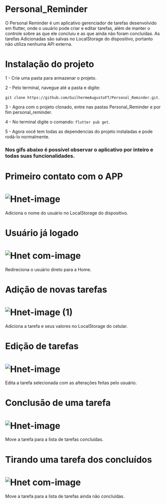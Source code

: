 # Personal_Reminder
O Personal Reminder é um aplicativo gerenciador de tarefas desenvolvido em flutter,
onde o usuário pode criar e editar tarefas, além de manter o controle 
sobre as que ele concluiu e as que ainda não foram concluídas.
As tarefas Adicionadas são salvas no LocalStorage do dispositivo, portanto
não utiliza nenhuma API externa.

# Instalação do projeto
1 - Crie uma pasta para armazenar o projeto.

2 - Pelo terminal, navegue até a pasta e digite: 

`git clone https://github.com/GuilhermeAugustoFT/Personal_Reminder.git`.

3 - Agora com o projeto clonado, entre nas pastas Personal_Reminder e por fim personal_reminder.

4 - No terminal digite o comando: `flutter pub get`.

5 - Agora você tem todas as dependencias do projeto instaladas e pode rodá-lo normalmente.

### Nos gifs abaixo é possível observar o aplicativo por inteiro e todas suas funcionalidades.

# Primeiro contato com o APP            
# ![Hnet-image](https://user-images.githubusercontent.com/49246009/132956810-cf8799f4-431a-4dce-9cac-61f5591d6923.gif)
Adiciona o nome do usuário no LocalStorage do dispositivo.

# Usuário já logado
# ![Hnet com-image](https://user-images.githubusercontent.com/49246009/132956744-bf1dafbd-ff18-4c2e-9ef4-61f4e31a14bf.gif)
Redireciona o usuário direto para a Home.

# Adição de novas tarefas
# ![Hnet-image (1)](https://user-images.githubusercontent.com/49246009/132956834-60908b3c-2bbb-4114-ab17-891fc8c0eeff.gif)
Adiciona a tarefa e seus valores no LocalStorage do celular.

# Edição de tarefas
# ![Hnet-image](https://user-images.githubusercontent.com/49246009/132956873-6612a58e-7959-4471-b3d7-54c13608a5d2.gif)
Edita a tarefa selecionada com as alterações feitas pelo usuário.

# Conclusão de uma tarefa
# ![Hnet-image](https://user-images.githubusercontent.com/49246009/132956950-f70c833a-bdca-47cf-a287-e004ae40e73b.gif)
Move a tarefa para a lista de tarefas concluídas.

# Tirando uma tarefa dos concluídos
# ![Hnet com-image](https://user-images.githubusercontent.com/49246009/132956967-b46122d0-03ff-4835-858f-db92422651f2.gif)
Move a tarefa para a lista de tarefas ainda não concluídas.
